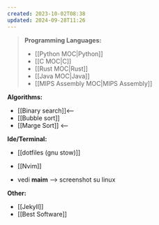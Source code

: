 ```yaml
---
created: 2023-10-02T08:38
updated: 2024-09-28T11:26
---
```

>**Programming  Languages:**
>- [[Python MOC|Python]]
>- [[C MOC|C]]
>- [[Rust MOC|Rust]]
>- [[Java MOC|Java]]
>- [[MIPS Assembly MOC|MIPS Assembly]]

**Algorithms:**
- [[Binary search]]<--
- [[Bubble sort]]
- [[Marge Sort]] <--

**Ide/Terminal:**
- [[dotfiles (gnu stow)]]
- [[Nvim]]

- vedi **maim** --> screenshot su linux

**Other:**
- [[Jekyll]]
- [[Best Software]]